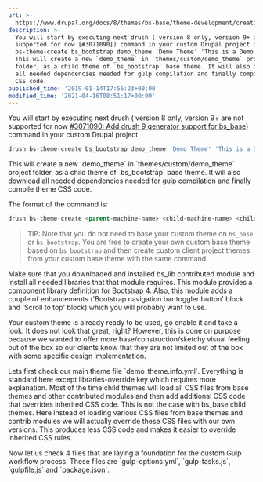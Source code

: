 ```yaml
---
url: >-
  https://www.drupal.org/docs/8/themes/bs-base/theme-development/creating-a-new-child-theme
description: >-
  You will start by executing next drush ( version 8 only, version 9+ are not
  supported for now [#3071090]) command in your custom Drupal project drush
  bs-theme-create bs_bootstrap demo_theme 'Demo Theme' 'This is a Demo Theme.'
  This will create a new `demo_theme` in `themes/custom/demo_theme` project
  folder, as a child theme of `bs_bootstrap` base theme. It will also download
  all needed dependencies needed for gulp compilation and finally compile theme
  CSS code.
published_time: '2019-01-14T17:56:23+00:00'
modified_time: '2021-04-16T08:51:17+00:00'
---
```

You will start by executing next drush ( version 8 only, version 9+ are not supported for now [#3071090: Add drush 9 generator support for bs\_base](https://www.drupal.org/project/bs%5Flib/issues/3071090 "Status: Closed (fixed)")) command in your custom Drupal project

```php
drush bs-theme-create bs_bootstrap demo_theme 'Demo Theme' 'This is a Demo Theme.'
```

This will create a new \`demo\_theme\` in \`themes/custom/demo\_theme\` project folder, as a child theme of \`bs\_bootstrap\` base theme. It will also download all needed dependencies needed for gulp compilation and finally compile theme CSS code.

The format of the command is:

```php
drush bs-theme-create <parent-machine-name> <child-machine-name> <child-name> <child-description>
```

<!-- note-tip -->
> TIP: Note that you do not need to base your custom theme on `bs_base` or `bs_bootstrap`. You are free to create your own custom base theme based on `bs_bootstrap` and then create custom client project themes from your custom base theme with the same command.

Make sure that you downloaded and installed bs\_lib contributed module and install all needed libraries that that module requires. This module provides a component library definition for Bootstrap 4\. Also, this module adds a couple of enhancements ('Bootstrap navigation bar toggler button' block and 'Scroll to top' block) which you will probably want to use.

Your custom theme is already ready to be used, go enable it and take a look. It does not look that great, right? However, this is done on purpose because we wanted to offer more base/construction/sketchy visual feeling out of the box so our clients know that they are not limited out of the box with some specific design implementation.

Lets first check our main theme file \`demo\_theme.info.yml\`. Everything is standard here except libraries-override key which requires more explanation. Most of the time child themes will load all CSS files from base themes and other contributed modules and then add additional CSS code that overrides inherited CSS code. This is not the case with bs\_base child themes. Here instead of loading various CSS files from base themes and contrib modules we will actually override these CSS files with our own versions. This produces less CSS code and makes it easier to override inherited CSS rules.

Now let us check 4 files that are laying a foundation for the custom Gulp workflow process. These files are \`gulp-options.yml\`, \`gulp-tasks.js\`, \`gulpfile.js\` and \`package.json\`.